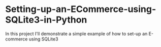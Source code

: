# Setting-up-an-ECommerce-using-SQLite3-in-Python

In this project I'll demonstrate a simple example of how to set-up an E-commerce using SQLite3
